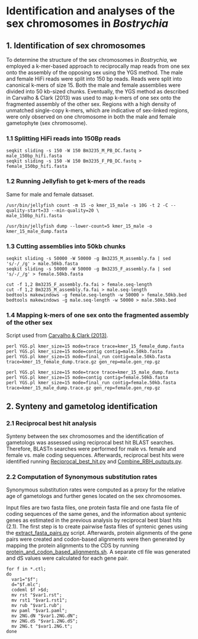 # Identification and analyses of the sex chromosomes in _Bostrychia_

## 1. Identification of sex chromosomes
To determine the structure of the sex chromosomes in _Bostrychia_, we employed a k-mer-based approach to reciprocally map reads from one sex onto the assembly of the opposing sex using the YGS method. The male and female HiFi reads were split into 150 bp reads. Reads were split into canonical k-mers of size 15. Both the male and female assemblies were divided into 50 kb-sized chunks. Eventually, the YGS method as described in Carvalho & Clark (2013) was used to map k-mers of one sex onto the fragmented assembly of the other sex. Regions with a high density of unmatched single-copy k-mers, which are indicative of sex-linked regions, were only observed on one chromosome in both the male and female gametophyte (sex chromosome).

### 1.1 Splitting HiFi reads into 150Bp reads
```
seqkit sliding -s 150 -W 150 Bm3235_M_PB_DC.fastq > male_150bp_hifi.fasta
seqkit sliding -s 150 -W 150 Bm3235_F_PB_DC.fastq > female_150bp_hifi.fasta
```
### 1.2 Running Jellyfish to get k-mers of the reads
Same for male and female datsaset.
```
/usr/bin/jellyfish count -m 15 -o kmer_15_male -s 10G -t 2 -C --quality-start=33 --min-quality=20 \
male_150bp_hifi.fasta
 
/usr/bin/jellyfish dump --lower-count=5 kmer_15_male -o kmer_15_male_dump.fasta
```
### 1.3 Cutting assemblies into 50kb chunks
```
seqkit sliding -s 50000 -W 50000 -g Bm3235_M_assembly.fa | sed 's/-/_/g' > male.50kb.fasta
seqkit sliding -s 50000 -W 50000 -g Bm3235_F_assembly.fa | sed 's/-/_/g' > female.50kb.fasta
 
cut -f 1,2 Bm3235_F_assembly.fa.fai > female.seq-length
cut -f 1,2 Bm3235_M_assembly.fa.fai > male.seq-length
bedtools makewindows -g female.seq-length -w 50000 > female.50kb.bed
bedtools makewindows -g male.seq-length -w 50000 > male.50kb.bed
```
### 1.4 Mapping k-mers of one sex onto the fragmented assembly of the other sex
Script used from [Carvalho & Clark (2013)](https://pubmed.ncbi.nlm.nih.gov/23921660/).
```
perl YGS.pl kmer_size=15 mode=trace trace=kmer_15_female_dump.fasta
perl YGS.pl kmer_size=15 mode=contig contig=male.50kb.fasta
perl YGS.pl kmer_size=15 mode=final_run contig=male.50kb.fasta trace=kmer_15_female_dump.trace.gz gen_rep=male.gen_rep.gz

perl YGS.pl kmer_size=15 mode=trace trace=kmer_15_male_dump.fasta
perl YGS.pl kmer_size=15 mode=contig contig=female.50kb.fasta
perl YGS.pl kmer_size=15 mode=final_run contig=female.50kb.fasta trace=kmer_15_male_dump.trace.gz gen_rep=female.gen_rep.gz
```

## 2. Synteny and gametolog identification
### 2.1 Reciprocal best hit analysis
Synteny between the sex chromosomes and the identification of gametologs was assessed using reciprocal best hit BLAST searches. Therefore, BLASTn searches were performed for male vs. female and female vs. male coding sequences. Afterwards, reciprocal best hits were identified running [Reciprocal_best_hit.py](https://github.com/Borg-Lab/Bostrychia_genome/tree/main/scripts/Reciprocal_best_hit.py) and [Combine_RBH_outputs.py](https://github.com/Borg-Lab/Bostrychia_genome/tree/main/scripts/Combine_RBH_outputs.py).

### 2.2 Computation of Synonymous substitution rates 
Synonymous substitution rates were computed as a proxy for the relative age of gametologs and further genes located on the sex chromosomes. 

Input files are two fasta files, one protein fasta file and one fasta file of coding sequences of the same genes, and the information about syntenic genes as estimated in the previous analysis by reciprocal best blast hits (2.1). The first step is to create pairwise fasta files of syntenic genes using the [extract_fasta_pairs.py](https://github.com/Borg-Lab/Bostrychia_genome/tree/main/scripts/extract_fasta_pairs.py) script. Afterwards, protein alignments of the gene pairs were created and codon-based alignments were then generated by mapping the protein alignments to the CDS by running [protein_and_codon_based_alignments.sh](https://github.com/Borg-Lab/Bostrychia_genome/tree/main/scripts/protein_and_codon_based_alignments.sh). A separate ctl file was generated and dS values were calculated for each gene pair.

```
for f in *.ctl;
do
  var1="$f";
  d="$f.mlc";
  codeml $f >$d;
  mv rst "$var1.rst";
  mv rst1 "$var1.rst1";
  mv rub "$var1.rub";
  mv paml "$var1.paml";
  mv 2NG.dN "$var1.2NG.dN";
  mv 2NG.dS "$var1.2NG.dS";
  mv 2NG.t "$var1.2NG.t";
done
```
